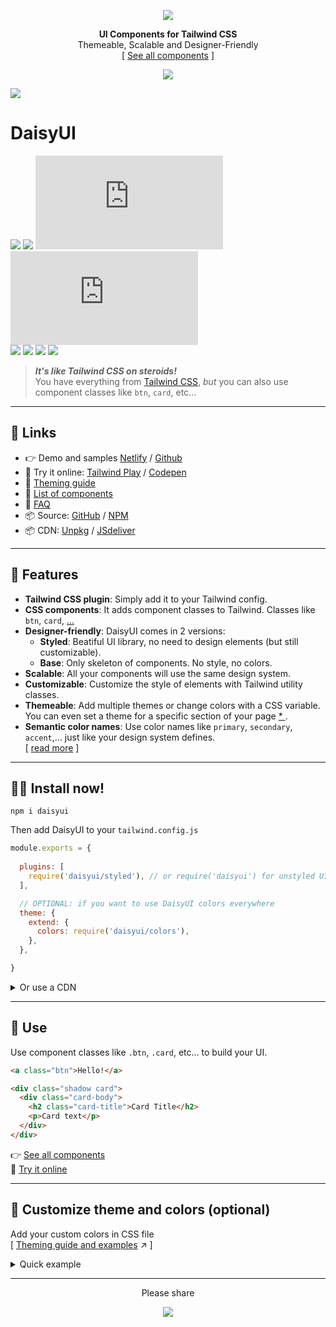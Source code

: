 <div align="center">

[![][logo-url]](#)  

**UI Components for Tailwind CSS**  
Themeable, Scalable and Designer-Friendly  
[ [See all components][netlify-url] ]
  
[![][tweet]][tweet-url]  

</div>

[![][banner-url]][netlify-url]  

# DaisyUI  
[![][build]][build-url] [![][install-size]][install-size-url] [![][base-css]][base-css-url] [![][styled-css]][styled-css-url]  
[![][npm]][npm-url] [![][dl]][npm-url] [![][commit]][gh-url] [![][license]][license-url]

>***It's like Tailwind CSS on steroids!***  
>You have everything from [Tailwind CSS][tailwind-url], *but* you can also use component classes like `btn`, `card`, etc...

---

## 🔗 Links
- 👉 Demo and samples [Netlify][netlify-url] / [Github][gh-pages-url]
- 🎲 Try it online: [Tailwind Play][tw-play-url] / [Codepen][codepen-url]
- 📘 [Theming guide][theming-url]
- 📘 [List of components][components-url]
- 📘 [FAQ][faq-url]
- 📦 Source: [GitHub][gh-url] / [NPM][npm-url]
- 📦 CDN: [Unpkg][unpkg-url] / [JSdeliver][jsdeliver-url]

---

## 🌼 Features   
- **Tailwind CSS plugin**: Simply add it to your Tailwind config.
- **CSS components**: It adds component classes to Tailwind. Classes like `btn`, `card`, [...][netlify-url]
- **Designer-friendly**: DaisyUI comes in 2 versions:
  - **Styled**: Beatiful UI library, no need to design elements (but still customizable).
  - **Base**: Only skeleton of components. No style, no colors.
- **Scalable**: All your components will use the same design system.
- **Customizable**: Customize the style of elements with Tailwind utility classes.
- **Themeable**: Add multiple themes or change colors with a CSS variable. You can even set a theme for a specific section of your page [ * ][theming-url].  
- **Semantic color names**: Use color names like `primary`, `secondary`, `accent`,... just like your design system defines.  
[ [read more][faq-url] ]

---

## 👩‍💻 Install now!  

```
npm i daisyui
```

Then add DaisyUI to your `tailwind.config.js`
```js
module.exports = {
  
  plugins: [
    require('daisyui/styled'), // or require('daisyui') for unstyled UI
  ],

  // OPTIONAL: if you want to use DaisyUI colors everywhere
  theme: {
    extend: {
      colors: require('daisyui/colors'),
    },
  },

}
```


<details>
<summary>
  Or use a CDN
</summary>
(Not recommended for production)  

| Version | Description | URL |
| - | - | - |
| **Base** <br/> [![][base-css]][base-css-url] | Unstyled UI components <br/><sup>(Basic layout, no color, no visual style)</sup> | `https://unpkg.com/daisyui@latest/dist/base.css` |
| **Styled** <br/> [![][styled-css]][styled-css-url] | DaisyUI Styled UI components <br/><sup>(But you can't use DaisyUI colors on other elements)</sup> | `https://unpkg.com/daisyui@latest/dist/styled.css` |
| **Full** <br/> [![][full-css]][full-css-url] | Tailwind default style + DaisyUI styled UI components <br/><sup>(But it's a large file for production)</sup> | `https://unpkg.com/daisyui@latest/dist/full.css` |
| **Default themes** <br/> [![][theme-css]][theme-css-url] | Only CSS variables for default themes | `https://unpkg.com/daisyui@latest/dist/themes.css` |


</details>

---
## 🎉 Use  
Use component classes like `.btn`, `.card`, etc... to build your UI.  
```html
<a class="btn">Hello!</a>
```
```html
<div class="shadow card">
  <div class="card-body">
    <h2 class="card-title">Card Title</h2> 
    <p>Card text</p>
  </div>
</div> 
```

👉 [See all components][netlify-url]  
🎲 [Try it online][tw-play-url]  

---

## 🎨 Customize theme and colors (optional)  
Add your custom colors in CSS file  
[ [Theming guide and examples][theming-url] ↗︎ ]

<details>
<summary>
  Quick example
</summary>

```css
/* Values are HSL (hue, saturation, lightness) */
:root {
  --d: 0 0% 100%; /* default color */
  --p1: 340 82% 62%; /* Primary color - light */
  --p2: 340 82% 52%; /* Primary color - normal */
  --p3: 340 82% 42%; /* Primary color - dark */
  --s1: 262 52% 56%; /* Secondary color - light */
  --s2: 262 52% 46%; /* Secondary color - normal */
  --s3: 262 52% 36%; /* Secondary color - dark */
  --a1: 199 98% 58%; /* Accent color - light */
  --a2: 199 98% 48%; /* Accent color - normal */
  --a3: 199 98% 38%; /* Accent color - dark */
  --c1: 220 14% 96%; /* Content colors */
  --c2: 228 14% 93%;
  --c3: 220 15% 84%;
  --c4: 218 14% 65%;
  --c5: 220 14% 46%;
  --c6: 220 14% 37%;
  --c7: 219 14% 28%;
  --c8: 222 13% 19%;
  --c9: 223 14% 10%;
  --cp: 0 0% 100%; /* Foreground content color to use on a primary color */
  --cs: 0 0% 100%; /* Foreground content color to use on a secondary color */
  --ca: 0 0% 100%; /* Foreground content color to use on a accent color */
  --in: 207 90% 54%; /* Info */
  --su: 174 100% 29%; /* Success */
  --wa: 36 100% 50%; /* Warning */
  --er: 14 100% 57%; /* Error */
}
```

</details>

---
  
<div align="center">
  
  
Please share  
  
[![][tweet]][tweet-url]  

</div>



[install-size]: https://badgen.net/bundlephobia/min/daisyui?&color=purple
[base-css]: https://badgen.net/badgesize/normal/https/unpkg.com/daisyui/dist/base.css?label=base.css&color=purple
[styled-css]: https://badgen.net/badgesize/normal/https/unpkg.com/daisyui/dist/styled.css?label=styled.css&color=purple
[full-css]: https://badgen.net/badgesize/normal/https/unpkg.com/daisyui/dist/full.css?label=full.css&color=purple
[theme-css]: https://badgen.net/badgesize/normal/https/unpkg.com/daisyui/dist/themes.css?label=themes.css&color=pink
[build]: https://badgen.net/github/checks/saadeghi/daisyui?label=build
[npm]: https://badgen.net/npm/v/daisyui?label=version&icon=npm&color=purple
[dl]: https://badgen.net/npm/dt/daisyui?icon=npm&color=purple
[commit]: https://badgen.net/github/last-commit/saadeghi/daisyui?icon=github&color=purple
[license]: https://badgen.net/github/license/saadeghi/daisyui?color=purple
[tweet]: https://img.shields.io/twitter/url?style=social&url=https%3A%2F%2Fgithub.com%2Fsaadeghi%2Fdaisyui

[install-size-url]: https://bundlephobia.com/result?p=daisyui
[base-css-url]: https://unpkg.com/daisyui@latest/dist/base.css
[styled-css-url]: https://unpkg.com/daisyui@latest/dist/styled.css
[full-css-url]: https://unpkg.com/daisyui@latest/dist/full.css
[theme-css-url]: https://unpkg.com/daisyui@latest/dist/themes.css
[license-url]: https://github.com/saadeghi/daisyui/blob/master/LICENSE
[npm-url]: https://www.npmjs.com/package/daisyui
[gh-url]: https://github.com/saadeghi/daisyui
[tw-play-url]: https://play.tailwindcss.com/908kXKMIeO
[codepen-url]: https://codepen.io/saadeghi/pen/gOwWKvv
[unpkg-url]: https://unpkg.com/browse/daisyui/
[jsdeliver-url]: https://www.jsdelivr.com/package/npm/daisyui
[build-url]: https://github.com/saadeghi/daisyui/actions
[tweet-url]: https://twitter.com/intent/tweet?text=DaisyUI%20%0D%0AUI%20Components%20for%20Tailwind%20CSS%20%0D%0Ahttps://github.com/saadeghi/daisyui

[theming-url]: https://github.com/saadeghi/daisyui/blob/master/docs/theming.md
[faq-url]: https://github.com/saadeghi/daisyui/blob/master/docs/faq.md
[components-url]: https://github.com/saadeghi/daisyui/blob/master/docs/components.md
[netlify-url]: https://daisyui.netlify.app/
[gh-pages-url]: https://saadeghi.github.io/daisyui-demo/
[tailwind-url]: https://tailwindcss.com/
[logo-url]: https://raw.githubusercontent.com/saadeghi/files/main/daisyui/logo.svg
[banner-url]: https://raw.githubusercontent.com/saadeghi/files/main/daisyui/presentation/dark-theme-wide.png

